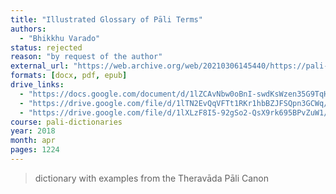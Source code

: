 ```yaml
---
title: "Illustrated Glossary of Pāli Terms"
authors:
  - "Bhikkhu Varado"
status: rejected
reason: "by request of the author"
external_url: "https://web.archive.org/web/20210306145440/https://pali-glossary.github.io/content/glossary.html"
formats: [docx, pdf, epub]
drive_links:
  - "https://docs.google.com/document/d/1lZCAvNbw0oBnI-swdKsWzen35G9TqH6s/edit?usp=drivesdk&ouid=100121264257053757190&rtpof=true&sd=true"
  - "https://drive.google.com/file/d/1lTN2EvQqVFTt1RKr1hbBZJFSQpn3GCWq/view?usp=drivesdk"
  - "https://drive.google.com/file/d/1lXLzF8I5-92gSo2-QsX9rk695BPvZuW1/view?usp=drivesdk"
course: pali-dictionaries
year: 2018
month: apr
pages: 1224
---
```


> dictionary with examples from the Theravāda Pāli Canon
